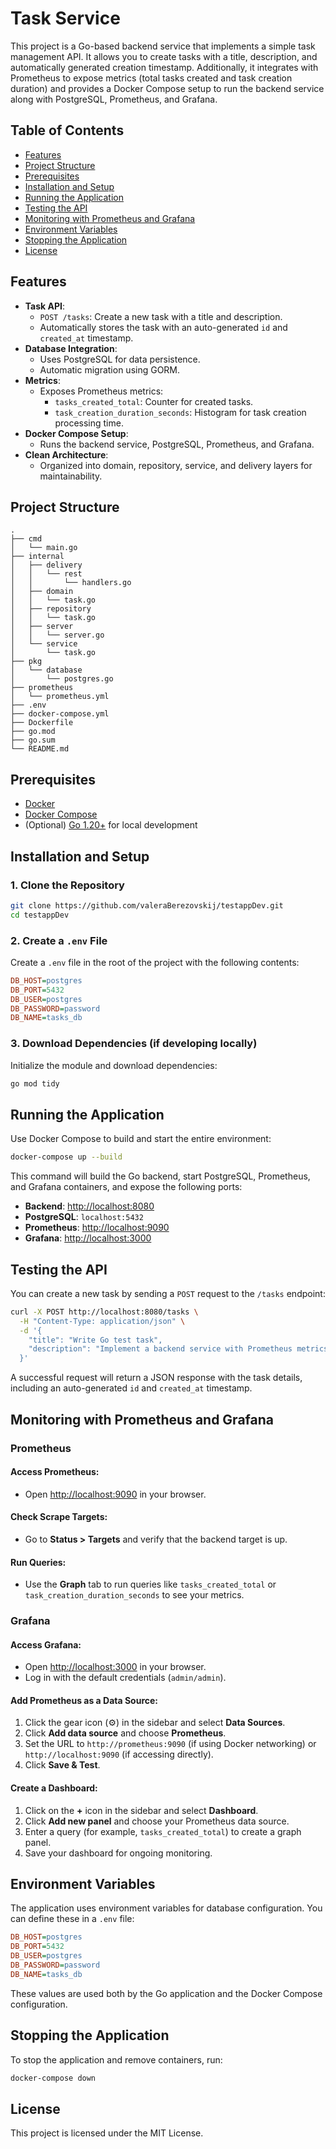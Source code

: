# Task Service

This project is a Go-based backend service that implements a simple task management API. It allows you to create tasks with a title, description, and automatically generated creation timestamp. Additionally, it integrates with Prometheus to expose metrics (total tasks created and task creation duration) and provides a Docker Compose setup to run the backend service along with PostgreSQL, Prometheus, and Grafana.

## Table of Contents

- [Features](#features)
- [Project Structure](#project-structure)
- [Prerequisites](#prerequisites)
- [Installation and Setup](#installation-and-setup)
- [Running the Application](#running-the-application)
- [Testing the API](#testing-the-api)
- [Monitoring with Prometheus and Grafana](#monitoring-with-prometheus-and-grafana)
- [Environment Variables](#environment-variables)
- [Stopping the Application](#stopping-the-application)
- [License](#license)

## Features

- **Task API**:
  - `POST /tasks`: Create a new task with a title and description.
  - Automatically stores the task with an auto-generated `id` and `created_at` timestamp.
- **Database Integration**:
  - Uses PostgreSQL for data persistence.
  - Automatic migration using GORM.
- **Metrics**:
  - Exposes Prometheus metrics:
    - `tasks_created_total`: Counter for created tasks.
    - `task_creation_duration_seconds`: Histogram for task creation processing time.
- **Docker Compose Setup**:
  - Runs the backend service, PostgreSQL, Prometheus, and Grafana.
- **Clean Architecture**:
  - Organized into domain, repository, service, and delivery layers for maintainability.

## Project Structure

```
.  
├── cmd  
│   └── main.go  
├── internal  
│   ├── delivery  
│   │   └── rest  
│   │       └── handlers.go  
│   ├── domain  
│   │   └── task.go  
│   ├── repository  
│   │   └── task.go  
│   ├── server  
│   │   └── server.go  
│   └── service  
│       └── task.go  
├── pkg  
│   └── database  
│       └── postgres.go  
├── prometheus  
│   └── prometheus.yml  
├── .env  
├── docker-compose.yml  
├── Dockerfile  
├── go.mod  
├── go.sum  
└── README.md  
```

## Prerequisites

- [Docker](https://www.docker.com/get-started)
- [Docker Compose](https://docs.docker.com/compose/install/)
- (Optional) [Go 1.20+](https://golang.org/dl/) for local development

## Installation and Setup

### 1. Clone the Repository

```bash
git clone https://github.com/valeraBerezovskij/testappDev.git
cd testappDev
```

### 2. Create a `.env` File

Create a `.env` file in the root of the project with the following contents:

```ini
DB_HOST=postgres
DB_PORT=5432
DB_USER=postgres
DB_PASSWORD=password
DB_NAME=tasks_db
```

### 3. Download Dependencies (if developing locally)

Initialize the module and download dependencies:

```bash
go mod tidy
```

## Running the Application

Use Docker Compose to build and start the entire environment:

```bash
docker-compose up --build
```

This command will build the Go backend, start PostgreSQL, Prometheus, and Grafana containers, and expose the following ports:

- **Backend**: [http://localhost:8080](http://localhost:8080)
- **PostgreSQL**: `localhost:5432`
- **Prometheus**: [http://localhost:9090](http://localhost:9090)
- **Grafana**: [http://localhost:3000](http://localhost:3000)

## Testing the API

You can create a new task by sending a `POST` request to the `/tasks` endpoint:

```bash
curl -X POST http://localhost:8080/tasks \
  -H "Content-Type: application/json" \
  -d '{
    "title": "Write Go test task",
    "description": "Implement a backend service with Prometheus metrics"
  }'
```

A successful request will return a JSON response with the task details, including an auto-generated `id` and `created_at` timestamp.

## Monitoring with Prometheus and Grafana

### Prometheus

#### Access Prometheus:

- Open [http://localhost:9090](http://localhost:9090) in your browser.

#### Check Scrape Targets:

- Go to **Status > Targets** and verify that the backend target is up.

#### Run Queries:

- Use the **Graph** tab to run queries like `tasks_created_total` or `task_creation_duration_seconds` to see your metrics.

### Grafana

#### Access Grafana:

- Open [http://localhost:3000](http://localhost:3000) in your browser.
- Log in with the default credentials (`admin/admin`).

#### Add Prometheus as a Data Source:

1. Click the gear icon (⚙️) in the sidebar and select **Data Sources**.
2. Click **Add data source** and choose **Prometheus**.
3. Set the URL to `http://prometheus:9090` (if using Docker networking) or `http://localhost:9090` (if accessing directly).
4. Click **Save & Test**.

#### Create a Dashboard:

1. Click on the **+** icon in the sidebar and select **Dashboard**.
2. Click **Add new panel** and choose your Prometheus data source.
3. Enter a query (for example, `tasks_created_total`) to create a graph panel.
4. Save your dashboard for ongoing monitoring.

## Environment Variables

The application uses environment variables for database configuration. You can define these in a `.env` file:

```ini
DB_HOST=postgres
DB_PORT=5432
DB_USER=postgres
DB_PASSWORD=password
DB_NAME=tasks_db
```

These values are used both by the Go application and the Docker Compose configuration.

## Stopping the Application

To stop the application and remove containers, run:

```bash
docker-compose down
```

## License

This project is licensed under the MIT License.